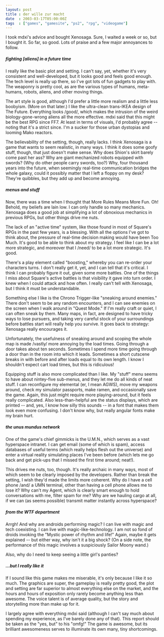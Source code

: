 ```yaml
---
layout: post
title : der wille zur macht
date  : 2003-03-17T05:00:00Z
tags  : ["games", "gamesite", "ps2", "rpg", "videogame"]
---
```

I took mdxi's advice and bought Xenosaga.  Sure, I waited a week or so, but I bought it.  So far, so good.  Lots of praise and a few major annoyances to follow.
<h5>fighting [aliens] in a future time</h5>


I really like the basic plot and setting.  I can't say, yet, whether it's very consistent and well-developed, but it looks good and feels good enough.  The tech level is really up there, so I've got lots of fun gadgets to play with. The weaponry is pretty cool, as are the various types of humans, meta-humans, robots, aliens, and other moving things.

The art style is good, although I'd prefer a little more realism and a little less boobyism.  (More on that later.)  I like the ultra-clean trans-IKEA design of The Future.  Everything looks /good/, which makes the intrusion of the weird biology-gone-wrong aliens all the more effective.  mdxi said that this might be the best RPG since FF7.  At least in terms of visuals, I'd probably agree -- noting that it's a strict since.  I'm a sucker for those urban dystopias and looming Mako reactors.

The believability of the setting, though, really lacks.  I think Xenosaga is a game that wants to seem realistic, in many ways.  I think it does some goofy stuff, though, that just doesn't make sense.  Why does Shion's skirt barely come past her ass?  Why are giant mechanized robots equipped with swords?  (Why do other people carry swords, too?)  Why, four thousand years into the future, when seemingly real-time communication bridges the whole galaxy, could it possibly matter that I left a floppy on my desk?  They're quibbles, but they add up and become annoying.
<h5>menus and stuff</h5>


Now, there was a time when I thought that More Rules Means More Fun.  Oh! Behold, my beliefs are lain low.  I can only handle so many mechanics. Xenosaga does a good job at simplifying a lot of obnoxious mechanics in previous RPGs, but other things drive me nuts.

The lack of an "active time" system, like those found in most of Square's RPGs in the past few years, is a blessing.  With all the options I've got to think about, the pressure of real-time decision making would have been Too Much. It's good to be able to think about my strategy.  I feel like I can be a lot more strategic, and moreover that I /need/ to be a lot more strategic.  It's good.

There's a play element called "boosting," whereby you can re-order your characters turns.  I don't really get it, yet, and I can tell that it's critical.  I think I can probably figure it out, given some more battles.  One of the things I miss about Square's active battles is that visibility it gave into turn order.  I knew when I could attack and how often.  I really can't tell with Xenosaga, but I think it must be understandable.

Something else I like is the Chrono Trigger-like "sneaking around enemies." There don't seem to be any random encounters, and I can see enemies on the screen when I walk around in "Quest Mode."  If I'm really craft or quiet, I can often sneak by them.  Many maps, in fact, are designed to have tricky ways to lose pursuers, and taking very careful stock of your surroundings before battles start will really help you survive.  It goes back to strategy: Xenosaga really encourages it.

Unfortunately, the usefulness of sneaking around and scoping the whole map is made /vastly/ more annoying by the load times.  Going through a door takes about ten seconds.  Sometimes I spend more time going through a door than in the room into which it leads.  Sometimes a short cutscene breaks in with before and after loads equal to its own length.  I know I shouldn't expect cart load times, but this is ridiculous!

Equipping stuff is also more complicated than I like.  My "stuff" menu seems to have about nintey-five sub-menus, and they let me do all kinds of neat stuff. I can reconfigure my elemental (er, I mean AGWS), move my weapons around, check my simulator passports, make ramen, and occasionally save the game.  Again, this just might require more playing-around, but it feels really complicated. Also less-than-helpful are the status displays, which are printed -- and, yes, I know how silly this sounds -- in a font that makes them look even more confusing.  I don't know why, but really angular fonts make my brain hurt.
<h5>the unus mundus network</h5>


One of the game's chief gimmicks is the U.M.N., which serves as a vast hyperspace intranet.  I can get email (some of which is spam), access databases of useful terms (which really helps flesh out the universe) and enter a virtual reality simulating places I've been before (which lets me go back and get pick-ups that I missed the first time around; neat!).

This drives me nuts, too, though.  It's really archaic in many ways, most of which seem to be clearly imposed by the developers.  Rather than break the setting, I wish they'd made the limits more coherent.  Why do I have a cell phone /and/ a UMN terminal, other than having a cell phone allows me to lose it?  Why can't my Agent, which is clearly smart enough to hold conversations with me, filter spam for me?  Why are we hauling cargo at all, if we can (as seems possible) transmit matter instantly across hyperspace?
<h5>from the WTF department</h5>


Arrgh!  And why are androids performing magic?  I can live with magic and tech coexisting.  I can live with magic-like-technology.  I am not so fond of droids invoking the "Mystic power of rhythm and life!"  Again, maybe it gets explained -- but either way, why isn't it a big shock?  (On a side note, the performance of this magic involves a suspiciously Sailor Moony wand.)

Also, why do I need to keep seeing a little girl's panties?
<h5>...but I really like it</h5>


If I sound like this game makes me miserable, it's only because I like it so much.  The graphics are super, the gameplay is really pretty good, the plot and setting are far superior to almost everything else on the market, and the hours and hours of exposition only rarely become anything less than awesome.  The voice talent is of average quality, but the story and storytelling more than make up for it.

I largely agree with everything mdxi said (although I can't say much about spending my experience, as I've barely done any of that).  This report should be taken as the "yes, but" to his "omfg!"  The game is awesome, but its brilliant awesomeness serves to illuminate its own many, tiny shortcomings.

